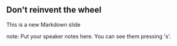 ##  Don't reinvent the wheel

This is a new Markdown slide

note:
    Put your speaker notes here.
    You can see them pressing 's'.
